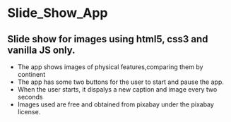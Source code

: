 # Slide_Show_App
## Slide show for images  using html5, css3 and vanilla JS only.
- The app shows images of physical features,comparing them by continent
- The app has some two buttons for the user to start and pause the app.
- When the user starts, it dispalys a new caption and image every two seconds
- Images used are free and obtained from pixabay under the pixabay license.
